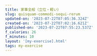 ```yaml
---
title: 家事全般（立位・軽い）
slug: quisquam-commodi-sequi-rerum
updated-on: '2023-07-22T07:05:36.324Z'
created-on: '2023-07-22T07:02:16.621Z'
published-on: '2023-07-22T07:55:23.537Z'
f_calories: 26
f_minutes: 10
layout: '[my-exercise].html'
tags: my-exercise
---
```



